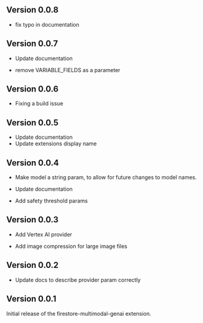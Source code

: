 ## Version 0.0.8

- fix typo in documentation

## Version 0.0.7

- Update documentation

- remove VARIABLE_FIELDS as a parameter

## Version 0.0.6

- Fixing a build issue

## Version 0.0.5

- Update documentation
- Update extensions display name

## Version 0.0.4

- Make model a string param, to allow for future changes to model names.

- Update documentation

- Add safety threshold params

## Version 0.0.3

- Add Vertex AI provider

- Add image compression for large image files

## Version 0.0.2

- Update docs to describe provider param correctly

## Version 0.0.1

Initial release of the firestore-multimodal-genai extension.

